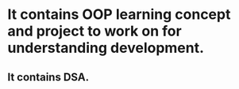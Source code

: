 # It contains OOP learning concept and project to work on for understanding development.

## It contains DSA.